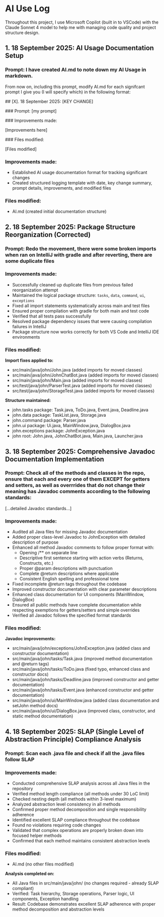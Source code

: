 # AI Use Log

Throughout this project, I use Microsoft Copilot (built in to VSCode) with the Claude Sonnet 4 model to help me with
managing code quality and project structure design.

## 1. 18 September 2025: AI Usage Documentation Setup

### Prompt: I have created AI.md to note down my AI Usage in markdown.

From now on, including this prompt, modify AI.md for each signifcant prompt I give you (I will specify which) in the following format:

\## [X]. 18 September 2025: [KEY CHANGE]

\### Prompt: [my prompt]

\### Improvements made:

\[Improvements here]

\### Files modified:

\[Files modified]

### Improvements made:

- Established AI usage documentation format for tracking significant changes
- Created structured logging template with date, key change summary, prompt details, improvements, and modified files

### Files modified:

- AI.md (created initial documentation structure)

## 2. 18 September 2025: Package Structure Reorganization (Corrected)

### Prompt: Redo the movement, there were some broken imports when ran on IntelliJ with gradle and after reverting, there are some duplicate files

### Improvements made:

- Successfully cleaned up duplicate files from previous failed reorganization attempt
- Maintained the logical package structure: `tasks`, `data`, `command`, `ui`, `exceptions` 
- Fixed all import statements systematically across main and test files
- Ensured proper compilation with gradle for both main and test code
- Verified that all tests pass successfully
- Resolved package dependency issues that were causing compilation failures in IntelliJ
- Package structure now works correctly for both VS Code and IntelliJ IDE environments

### Files modified:

**Import fixes applied to:**
- src/main/java/john/John.java (added imports for moved classes)
- src/main/java/john/JohnChatBot.java (added imports for moved classes)
- src/main/java/john/Main.java (added imports for moved classes)
- src/test/java/john/ParserTest.java (added imports for moved classes)
- src/test/java/john/StorageTest.java (added imports for moved classes)

**Structure maintained:**
- john.tasks package: Task.java, ToDo.java, Event.java, Deadline.java
- john.data package: TaskList.java, Storage.java  
- john.command package: Parser.java
- john.ui package: Ui.java, MainWindow.java, DialogBox.java
- john.exceptions package: JohnException.java
- john root: John.java, JohnChatBot.java, Main.java, Launcher.java

## 3. 18 September 2025: Comprehensive Javadoc Documentation Implementation

### Prompt: Check all of the methods and classes in the repo, ensure that each and every one of them EXCEPT for getters and setters, as well as overrrides that do not change their meaning has Javadoc comments according to the following standards:

[...detailed Javadoc standards...]

### Improvements made:

- Audited all Java files for missing Javadoc documentation
- Added proper class-level Javadoc to JohnException with detailed description of purpose
- Enhanced all method Javadoc comments to follow proper format with:
  - Opening /** on separate line
  - Descriptive first sentence starting with action verbs (Returns, Constructs, etc.)
  - Proper @param descriptions with punctuation
  - Complete @return descriptions where applicable
  - Consistent English spelling and professional tone
- Fixed incomplete @return tags throughout the codebase
- Improved constructor documentation with clear parameter descriptions
- Enhanced class documentation for UI components (MainWindow, DialogBox)
- Ensured all public methods have complete documentation while respecting exemptions for getters/setters and simple overrides
- Verified all Javadoc follows the specified format standards

### Files modified:

**Javadoc improvements:**
- src/main/java/john/exceptions/JohnException.java (added class and constructor documentation)
- src/main/java/john/tasks/Task.java (improved method documentation and @return tags)
- src/main/java/john/tasks/ToDo.java (fixed typo, enhanced class and constructor docs)
- src/main/java/john/tasks/Deadline.java (improved constructor and getter documentation)
- src/main/java/john/tasks/Event.java (enhanced constructor and getter documentation)
- src/main/java/john/ui/MainWindow.java (added class documentation and setJohn method docs)
- src/main/java/john/ui/DialogBox.java (improved class, constructor, and static method documentation)

## 4. 18 September 2025: SLAP (Single Level of Abstraction Principle) Compliance Analysis

### Prompt: Scan each .java file and check if all the .java files follow SLAP

### Improvements made:

- Conducted comprehensive SLAP analysis across all Java files in the repository
- Verified method length compliance (all methods under 30 LoC limit)
- Checked nesting depth (all methods within 3-level maximum)
- Analyzed abstraction level consistency in all methods
- Confirmed proper method decomposition and single responsibility adherence
- Identified excellent SLAP compliance throughout the codebase
- Found no violations requiring code changes
- Validated that complex operations are properly broken down into focused helper methods
- Confirmed that each method maintains consistent abstraction levels

### Files modified:

- AI.md (no other files modified)

**Analysis completed on:**
- All Java files in src/main/java/john/ (no changes required - already SLAP compliant)
- Verified: Task hierarchy, Storage operations, Parser logic, UI components, Exception handling
- Result: Codebase demonstrates excellent SLAP adherence with proper method decomposition and abstraction levels